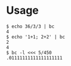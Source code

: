 # Usage
```shell
$ echo 36/3/3 | bc
4
$ echo '1+1; 2+2' | bc
2
4
$ bc -l <<< 5/450
.01111111111111111111
```
